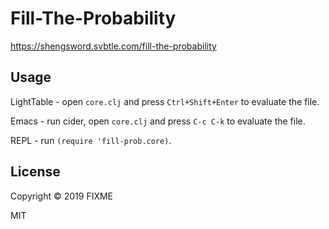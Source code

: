 # Fill-The-Probability

https://shengsword.svbtle.com/fill-the-probability

## Usage

LightTable - open `core.clj` and press `Ctrl+Shift+Enter` to evaluate the file.

Emacs - run cider, open `core.clj` and press `C-c C-k` to evaluate the file.

REPL - run `(require 'fill-prob.core)`.

## License

Copyright © 2019 FIXME

MIT
